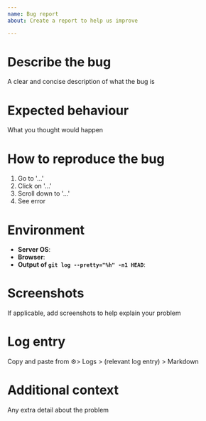 ```yaml
---
name: Bug report
about: Create a report to help us improve

---
```


# Describe the bug
A clear and concise description of what the bug is

# Expected behaviour
What you thought would happen

# How to reproduce the bug
1. Go to '...'
2. Click on '...'
3. Scroll down to '...'
4. See error

# Environment
 - **Server OS**: 
 - **Browser**: 
 - **Output of `git log --pretty="%h" -n1 HEAD`**: 

# Screenshots
If applicable, add screenshots to help explain your problem

# Log entry
Copy and paste from ⚙> Logs > (relevant log entry) > Markdown

# Additional context
Any extra detail about the problem
